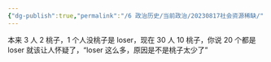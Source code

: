 ```yaml
---
{"dg-publish":true,"permalink":"/6 政治历史/当前政治/20230817社会资源稀缺/","title":"20230817社会资源稀缺"}
---
```


本来 3 人 2 桃子，1 个人没桃子是 loser，现在 30 人 10 桃子，你说 20 个都是 loser 就该让人怀疑了，“loser 这么多，原因是不是桃子太少了”